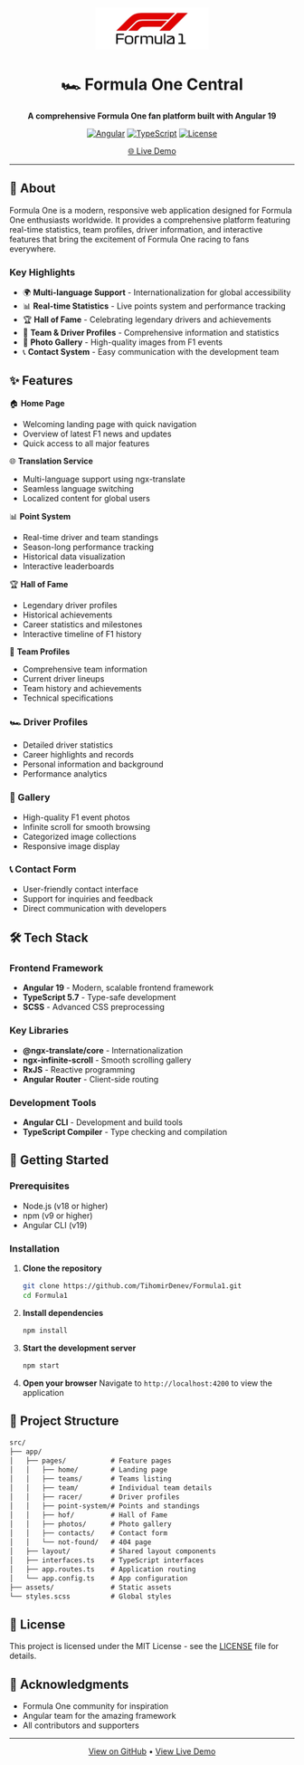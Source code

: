 <div align="center">
  <img src="public/logo.png" alt="Formula One Central" width="200" />
  
  # 🏎️ Formula One Central
  
  **A comprehensive Formula One fan platform built with Angular 19**
  
  [![Angular](https://img.shields.io/badge/Angular-19-red.svg)](https://angular.io/) [![TypeScript](https://img.shields.io/badge/TypeScript-5.7-blue.svg)](https://www.typescriptlang.org/) [![License](https://img.shields.io/badge/License-MIT-green.svg)](LICENSE)
  
  [🌐 Live Demo](https://formula1-omega.vercel.app/) 
</div>

---

## 🎯 About

Formula One is a modern, responsive web application designed for Formula One enthusiasts worldwide. It provides a comprehensive platform featuring real-time statistics, team profiles, driver information, and interactive features that bring the excitement of Formula One racing to fans everywhere.

### Key Highlights

- 🌍 **Multi-language Support** - Internationalization for global accessibility
- 📊 **Real-time Statistics** - Live points system and performance tracking
- 🏆 **Hall of Fame** - Celebrating legendary drivers and achievements
- 🏁 **Team & Driver Profiles** - Comprehensive information and statistics
- 📸 **Photo Gallery** - High-quality images from F1 events
- 📞 **Contact System** - Easy communication with the development team

## ✨ Features

🏠 **Home Page**

- Welcoming landing page with quick navigation
- Overview of latest F1 news and updates
- Quick access to all major features

🌐 **Translation Service**

- Multi-language support using ngx-translate
- Seamless language switching
- Localized content for global users

📊 **Point System**

- Real-time driver and team standings
- Season-long performance tracking
- Historical data visualization
- Interactive leaderboards

🏆 **Hall of Fame**

- Legendary driver profiles
- Historical achievements
- Career statistics and milestones
- Interactive timeline of F1 history

🏁 **Team Profiles**

- Comprehensive team information
- Current driver lineups
- Team history and achievements
- Technical specifications

### 🏎️ Driver Profiles

- Detailed driver statistics
- Career highlights and records
- Personal information and background
- Performance analytics

### 📸 Gallery

- High-quality F1 event photos
- Infinite scroll for smooth browsing
- Categorized image collections
- Responsive image display

### 📞 Contact Form

- User-friendly contact interface
- Support for inquiries and feedback
- Direct communication with developers

## 🛠️ Tech Stack

### Frontend Framework

- **Angular 19** - Modern, scalable frontend framework
- **TypeScript 5.7** - Type-safe development
- **SCSS** - Advanced CSS preprocessing

### Key Libraries

- **@ngx-translate/core** - Internationalization
- **ngx-infinite-scroll** - Smooth scrolling gallery
- **RxJS** - Reactive programming
- **Angular Router** - Client-side routing

### Development Tools

- **Angular CLI** - Development and build tools
- **TypeScript Compiler** - Type checking and compilation

## 🚀 Getting Started

### Prerequisites

- Node.js (v18 or higher)
- npm (v9 or higher)
- Angular CLI (v19)

### Installation

1. **Clone the repository**

   ```bash
   git clone https://github.com/TihomirDenev/Formula1.git
   cd Formula1
   ```

2. **Install dependencies**

   ```bash
   npm install
   ```

3. **Start the development server**

   ```bash
   npm start
   ```

4. **Open your browser**
   Navigate to `http://localhost:4200` to view the application

## 📁 Project Structure

```
src/
├── app/
│   ├── pages/           # Feature pages
│   │   ├── home/        # Landing page
│   │   ├── teams/       # Teams listing
│   │   ├── team/        # Individual team details
│   │   ├── racer/       # Driver profiles
│   │   ├── point-system/# Points and standings
│   │   ├── hof/         # Hall of Fame
│   │   ├── photos/      # Photo gallery
│   │   ├── contacts/    # Contact form
│   │   └── not-found/   # 404 page
│   ├── layout/          # Shared layout components
│   ├── interfaces.ts    # TypeScript interfaces
│   ├── app.routes.ts    # Application routing
│   └── app.config.ts    # App configuration
├── assets/              # Static assets
└── styles.scss          # Global styles
```

## 📄 License

This project is licensed under the MIT License - see the [LICENSE](LICENSE) file for details.

## 🙏 Acknowledgments

- Formula One community for inspiration
- Angular team for the amazing framework
- All contributors and supporters

---

<div align="center">
  <p>
    <a href="https://github.com/TihomirDenev/Formula1">View on GitHub</a> •
    <a href="https://formula1-omega.vercel.app">View Live Demo</a>
  </p>
</div>
